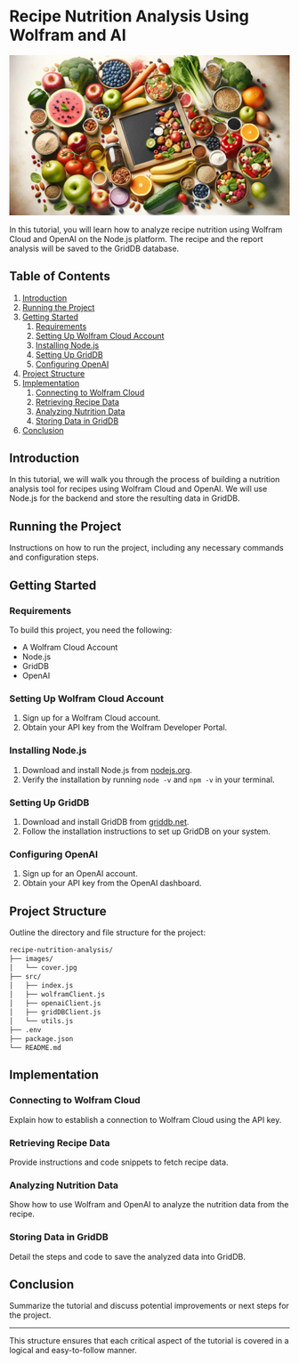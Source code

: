 # Recipe Nutrition Analysis Using Wolfram and AI

![recipe nutrition analysis cover](images/cover.jpg)

In this tutorial, you will learn how to analyze recipe nutrition using Wolfram Cloud and OpenAI on the Node.js platform. The recipe and the report analysis will be saved to the GridDB database.

## Table of Contents

1. [Introduction](#introduction)
2. [Running the Project](#running-the-project)
3. [Getting Started](#getting-started)
    1. [Requirements](#requirements)
    2. [Setting Up Wolfram Cloud Account](#setting-up-wolfram-cloud-account)
    3. [Installing Node.js](#installing-nodejs)
    4. [Setting Up GridDB](#setting-up-griddb)
    5. [Configuring OpenAI](#configuring-openai)
4. [Project Structure](#project-structure)
5. [Implementation](#implementation)
    1. [Connecting to Wolfram Cloud](#connecting-to-wolfram-cloud)
    2. [Retrieving Recipe Data](#retrieving-recipe-data)
    3. [Analyzing Nutrition Data](#analyzing-nutrition-data)
    4. [Storing Data in GridDB](#storing-data-in-griddb)
6. [Conclusion](#conclusion)

## Introduction

In this tutorial, we will walk you through the process of building a nutrition analysis tool for recipes using Wolfram Cloud and OpenAI. We will use Node.js for the backend and store the resulting data in GridDB.

## Running the Project

Instructions on how to run the project, including any necessary commands and configuration steps.

## Getting Started

### Requirements

To build this project, you need the following:

- A Wolfram Cloud Account
- Node.js
- GridDB
- OpenAI

### Setting Up Wolfram Cloud Account

1. Sign up for a Wolfram Cloud account.
2. Obtain your API key from the Wolfram Developer Portal.

### Installing Node.js

1. Download and install Node.js from [nodejs.org](https://nodejs.org/).
2. Verify the installation by running `node -v` and `npm -v` in your terminal.

### Setting Up GridDB

1. Download and install GridDB from [griddb.net](https://griddb.net/).
2. Follow the installation instructions to set up GridDB on your system.

### Configuring OpenAI

1. Sign up for an OpenAI account.
2. Obtain your API key from the OpenAI dashboard.

## Project Structure

Outline the directory and file structure for the project:

```
recipe-nutrition-analysis/
├── images/
│   └── cover.jpg
├── src/
│   ├── index.js
│   ├── wolframClient.js
│   ├── openaiClient.js
│   ├── gridDBClient.js
│   └── utils.js
├── .env
├── package.json
└── README.md
```

## Implementation

### Connecting to Wolfram Cloud

Explain how to establish a connection to Wolfram Cloud using the API key.

### Retrieving Recipe Data

Provide instructions and code snippets to fetch recipe data.

### Analyzing Nutrition Data

Show how to use Wolfram and OpenAI to analyze the nutrition data from the recipe.

### Storing Data in GridDB

Detail the steps and code to save the analyzed data into GridDB.

## Conclusion

Summarize the tutorial and discuss potential improvements or next steps for the project.

---

This structure ensures that each critical aspect of the tutorial is covered in a logical and easy-to-follow manner.

